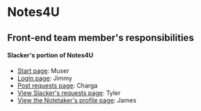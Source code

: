 # Notes4U

## Front-end team member's responsibilities

#### Slacker's portion of Notes4U

* [Start page](https://github.com/csc301-fall-2016/project-team-19/blob/master/Notes4U/app/src/main/java/team19/notes4u/StartActivity.java): Muser
* [Login page](https://github.com/csc301-fall-2016/project-team-19/blob/master/Notes4U/app/src/main/java/team19/notes4u/LoginActivity.java): Jimmy
* [Post requests page](https://github.com/csc301-fall-2016/project-team-19/blob/master/Notes4U/app/src/main/java/team19/notes4u/PostActivity.java): Charga
* [View Slacker's requests page](https://github.com/csc301-fall-2016/project-team-19/blob/master/Notes4U/app/src/main/java/team19/notes4u/ViewSlackRequestsActivity.java): Tyler
* [View the Notetaker's profile page](https://github.com/csc301-fall-2016/project-team-19/blob/master/Notes4U/app/src/main/java/team19/notes4u/ProfileActivity.java): James
